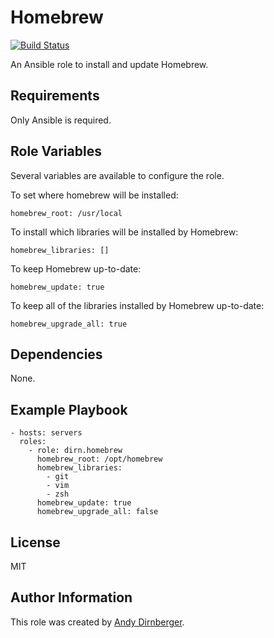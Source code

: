 Homebrew
========

[![Build Status](https://travis-ci.org/dirn/ansible-homebrew.svg?branch=master)](https://travis-ci.org/dirn/ansible-homebrew)

An Ansible role to install and update Homebrew.

Requirements
------------

Only Ansible is required.

Role Variables
--------------

Several variables are available to configure the role.

To set where homebrew will be installed:

    homebrew_root: /usr/local

To install which libraries will be installed by Homebrew:

    homebrew_libraries: []

To keep Homebrew up-to-date:

    homebrew_update: true

To keep all of the libraries installed by Homebrew up-to-date:

    homebrew_upgrade_all: true

Dependencies
------------

None.

Example Playbook
----------------

    - hosts: servers
      roles:
        - role: dirn.homebrew
          homebrew_root: /opt/homebrew
          homebrew_libraries:
            - git
            - vim
            - zsh
          homebrew_update: true
          homebrew_upgrade_all: false

License
-------

MIT

Author Information
------------------

This role was created by [Andy Dirnberger](https://github.com/dirn).
